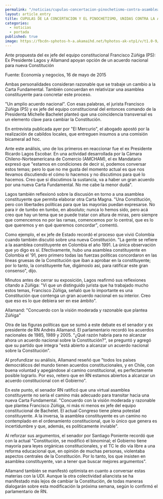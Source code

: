 ```yaml
---
permalink: "/noticias/cupulas-concertacion-pinochetismo-contra-asamblea-constituyente.html"
layout: article_entry
title: CUPULAS DE LA CONCERTACION Y EL PINOCHETISMO, UNIDAS CONTRA LA ASAMBLEA CONSTITUYENTE.
categories: 
  - noticias
  - portada
published: true
image: https://fbcdn-sphotos-h-a.akamaihd.net/hphotos-ak-xtp1/v/t1.0-9/11257169_10153266006431397_1193860558982998974_n.png?oh=35464e9b2fb08f0be04cb36b397ac728&oe=55C0F3B9&__gda__=1438566524_a453933da6489016014fa6cb7d390d61
---
```

Ante propuesta del ex jefe del equipo constitucional Francisco Zúñiga (PS):
Ex Presidente Lagos y Allamand apoyan opción de un acuerdo nacional para nueva Constitución

Fuente: Economía y negocios, 16 de mayo de 2015

Ambas personalidades consideran razonable que se trabaje un cambio a la Carta Fundamental. También concuerdan en relativizar una asamblea constituyente para concretar este proceso. 

"Un amplio acuerdo nacional". Con esas palabras, el jurista Francisco Zúñiga (PS) y ex jefe del equipo constitucional del entonces comando de la Presidenta Michelle Bachelet planteó que una coincidencia transversal es un elemento clave para cambiar la Constitución.

En entrevista publicada ayer por "El Mercurio", el abogado apostó por la realización de cabildos locales, que entreguen insumos a una comisión bicameral ad hoc.

Ante este análisis, uno de los primeros en reaccionar fue el ex Presidente Ricardo Lagos Escobar. En una actividad desarrollada por la Cámara Chileno-Norteamericana de Comercio (AMCHAM), el ex Mandatario expresó que "estamos en condiciones de decir sí, podemos conversar estos temas; pero lo que no me gusta del momento actual es que nos llevamos discutiendo el cómo lo hacemos y no discutimos para qué lo hacemos. Creo que si discutimos la sustancia, va a haber un gran acuerdo por una nueva Carta Fundamental. No me cabe la menor duda".

Lagos también reflexionó sobre la discusión en torno a una asamblea constituyente que permita elaborar otra Carta Magna. "Una Constitución, pero con libertades políticas para que las mayorías puedan expresarse. No para ir de tumbo en tumbo, en absoluto; nunca lo hemos sido, pero acá creo que hay un tema que se puede tratar con altura de miras, pero siempre que comencemos no por las ramas, comencemos por lo central, que es lo que queremos y en qué queremos concordar", comentó.

Como ejemplo, el ex jefe de Estado recordó el proceso que vivió Colombia cuando también discutió sobre una nueva Constitución. "La gente se refiere a la asamblea constituyente en Colombia el año 1991. La única observación que yo digo es sí. Efectivamente, hubo una asamblea constituyente en Colombia el '91, pero primero todas las fuerzas políticas concordaron en las líneas gruesas de la Constitución que iban a aprobar en la constituyente; por lo tanto, la constituyente fue, digámoslo así, para ratificar este gran consenso", dijo.

Minutos antes de cerrar su exposición, Lagos reafirmó sus reflexiones citando a Zúñiga: "Vi que un distinguido jurista que ha trabajado mucho estos temas, Francisco Zúñiga, señaló que lo importante es una Constitución que contenga un gran acuerdo nacional en su interior. Creo que eso es lo que debiera ser en ese ámbito".

Allamand: "Concuerdo con la visión moderada y razonable que plantea Zúñiga"

Otra de las figuras políticas que se sumó a este debate es el senador y ex presidente de RN Andrés Allamand. El parlamentario recordó los acuerdos nacionales de 1985, 1989 y 2005. "¿Qué razón habría para no alcanzar ahora un acuerdo nacional sobre la Constitución?", se preguntó y agregó que su partido que integra "está abierto a alcanzar un acuerdo nacional sobre la Constitución".

Al profundizar su análisis, Allamand reseñó que "todos los países democráticos del mundo tienen acuerdos constitucionales, y en Chile, con buena voluntad y apegándose al camino constitucional, es perfectamente posible lograrlo. Por eso, reitero que en RN estamos abiertos a alcanzar un acuerdo constitucional con el Gobierno".

En este punto, el senador RN ratificó que una virtual asamblea constituyente no sería el camino más adecuado para transitar hacia una nueva Carta Fundamental. "Concuerdo con la visión moderada y razonable que plantea Francisco Zúñiga, ni más ni menos ex jefe del equipo constitucional de Bachelet. El actual Congreso tiene plena potestad constituyente. A la inversa, la asamblea constituyente es un camino no contemplado en el ordenamiento constitucional, que lo único que genera es incertidumbre y que, además, es políticamente inviable".

Al reforzar sus argumentos, el senador por Santiago Poniente recordó que con la actual "Constitución, se modificó el binominal; el Gobierno tiene mayoría para leyes orgánicas constitucionales, y el TC le dio vía libre a una reforma educacional que, en opinión de muchas personas, violentaba aspectos centrales de la Constitución. Por lo tanto, los que insisten en asamblea constituyente, van a tener que buscar mejores argumentos".

Allamand también se manifestó optimista en cuanto a conversar estas materias con la UDI. Aunque la otra colectividad aliancista se ha manifestado más lejos de cambiar la Constitución, de todas maneras dialogarán sobre esta modificación la próxima semana, según lo confirmó el parlamentario de RN.

